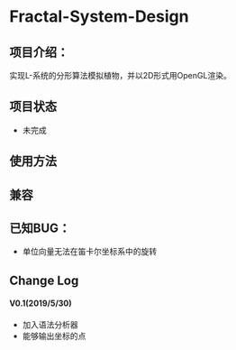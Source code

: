# Fractal-System-Design

## 项目介绍：
实现L-系统的分形算法模拟植物，并以2D形式用OpenGL渲染。

## 项目状态
- 未完成

## 使用方法

## 兼容

## 已知BUG：
- 单位向量无法在笛卡尔坐标系中的旋转

## Change Log
#### V0.1(2019/5/30)
- 加入语法分析器
- 能够输出坐标的点